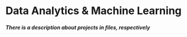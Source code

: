 # Data Analytics & Machine Learning<br>

##### There is a description about projects in files, respectively
